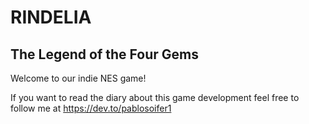 # RINDELIA
## The Legend of the Four Gems


Welcome to our indie NES game!


If you want to read the diary about this game development feel free to follow me at https://dev.to/pablosoifer1